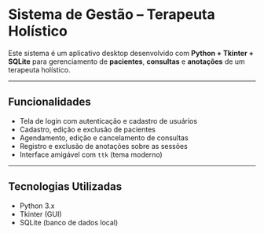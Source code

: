 #  Sistema de Gestão – Terapeuta Holístico

Este sistema é um aplicativo desktop desenvolvido com **Python + Tkinter + SQLite** para gerenciamento de **pacientes**, **consultas** e **anotações** de um terapeuta holístico.

---

##  Funcionalidades

-  Tela de login com autenticação e cadastro de usuários
-  Cadastro, edição e exclusão de pacientes
-  Agendamento, edição e cancelamento de consultas
-  Registro e exclusão de anotações sobre as sessões
-  Interface amigável com `ttk` (tema moderno)

---

## Tecnologias Utilizadas

- Python 3.x  
- Tkinter (GUI)
- SQLite (banco de dados local)
